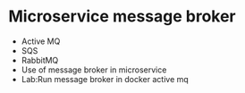 # Microservice message broker
- Active MQ
- SQS
- RabbitMQ
- Use of message broker in microservice
- Lab:Run message broker in docker active mq
